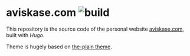 # aviskase.com ![build](https://github.com/aviskase/aviskase.github.io/workflows/deploy%20with%20hugo/badge.svg)

This repository is the source code of the personal website [aviskase.com](https://www.aviskase.com/), built with *Hugo*.

Theme is hugely based on [the-plain theme](https://github.com/heiswayi/the-plain).

